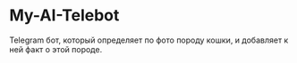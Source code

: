 # My-AI-Telebot
Telegram бот, который определяет по фото породу кошки, и добавляет к ней факт о этой  породе.
